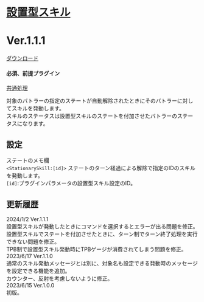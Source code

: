 # [設置型スキル](https://raw.githubusercontent.com/nuun888/MZ/master/NUUN_StationarySkill.js)
# Ver.1.1.1
[ダウンロード](https://raw.githubusercontent.com/nuun888/MZ/master/NUUN_StationarySkill.js)
#### 必須、前提プラグイン
[共通処理](https://github.com/nuun888/MZ/blob/master/README/Base.md)  

対象のバトラーの指定のステートが自動解除されたときにそのバトラーに対してスキルを発動します。  
スキルのステータスは設置型スキルのステートを付加させたバトラーのステータスになります。  

## 設定
ステートのメモ欄  
`<StationarySkill:[id]>` ステートのターン経過による解除で指定のIDのスキルを発動します。  
`[id]`:プラグインパラメータの設置型スキル設定のID。  

## 更新履歴
2024/1/2 Ver.1.1.1  
設置型スキルが発動したときにコマンドを選択するとエラーが出る問題を修正。  
設置型スキルでステートを付加させたときに、ターン制でターン終了処理を実行できない問題を修正。  
TPB制で設置型スキル発動時にTPBゲージが消費されてしまう問題を修正。  
2023/6/17 Ver.1.1.0  
通常のスキル発動メッセージとは別に、対象名も設定できる発動時のメッセージを設定できる機能を追加。  
カウンター、反射を考慮しないように修正。  
2023/6/15 Ver.1.0.0  
初版。  
